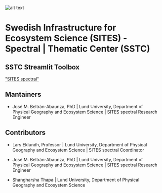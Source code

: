 ![alt text](https://h24-original.s3.amazonaws.com/231546/28893673-EQhe9.png "SITES Spectral Thematic Center")
# Swedish Infrastructure for Ecosystem Science (SITES) - Spectral | Thematic Center (SSTC)
## SSTC Streamlit Toolbox

["SITES spectral"](https://www.fieldsites.se/en-GB/sites-thematic-programs/sites-spectral-32634403)


## Mantainers

* José M. Beltrán-Abaunza, PhD | Lund University, Department of Physical Geography and Ecosystem Science | SITES spectral Research Engineer


## Contributors

* Lars Eklundh, Professor | Lund University, Department of Physical Geography and Ecosystem Science | SITES spectral Coordinator

* José M. Beltrán-Abaunza, PhD | Lund University, Department of Physical Geography and Ecosystem Science | SITES spectral Research Engineer

* Shangharsha Thapa | Lund University, Department of Physical Geography and Ecosystem Science
